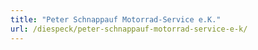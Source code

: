 ```yaml
---
title: "Peter Schnappauf Motorrad-Service e.K."
url: /diespeck/peter-schnappauf-motorrad-service-e-k/
---
```

